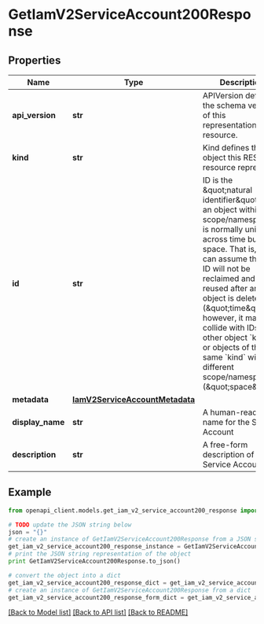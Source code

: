 # GetIamV2ServiceAccount200Response


## Properties
Name | Type | Description | Notes
------------ | ------------- | ------------- | -------------
**api_version** | **str** | APIVersion defines the schema version of this representation of a resource. | [readonly] 
**kind** | **str** | Kind defines the object this REST resource represents. | [readonly] 
**id** | **str** | ID is the \&quot;natural identifier\&quot; for an object within its scope/namespace; it is normally unique across time but not space. That is, you can assume that the ID will not be reclaimed and reused after an object is deleted (\&quot;time\&quot;); however, it may collide with IDs for other object &#x60;kinds&#x60; or objects of the same &#x60;kind&#x60; within a different scope/namespace (\&quot;space\&quot;). | [readonly] 
**metadata** | [**IamV2ServiceAccountMetadata**](IamV2ServiceAccountMetadata.md) |  | [optional] 
**display_name** | **str** | A human-readable name for the Service Account | 
**description** | **str** | A free-form description of the Service Account | [optional] 

## Example

```python
from openapi_client.models.get_iam_v2_service_account200_response import GetIamV2ServiceAccount200Response

# TODO update the JSON string below
json = "{}"
# create an instance of GetIamV2ServiceAccount200Response from a JSON string
get_iam_v2_service_account200_response_instance = GetIamV2ServiceAccount200Response.from_json(json)
# print the JSON string representation of the object
print GetIamV2ServiceAccount200Response.to_json()

# convert the object into a dict
get_iam_v2_service_account200_response_dict = get_iam_v2_service_account200_response_instance.to_dict()
# create an instance of GetIamV2ServiceAccount200Response from a dict
get_iam_v2_service_account200_response_form_dict = get_iam_v2_service_account200_response.from_dict(get_iam_v2_service_account200_response_dict)
```
[[Back to Model list]](../ccloud/README.md#documentation-for-models) [[Back to API list]](../ccloud/README.md#documentation-for-api-endpoints) [[Back to README]](../ccloud/README.md)


